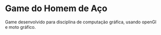 # Game do Homem de Aço
Game desenvolvido para disciplina de computação gráfica, usando openGl e moto gráfico.
